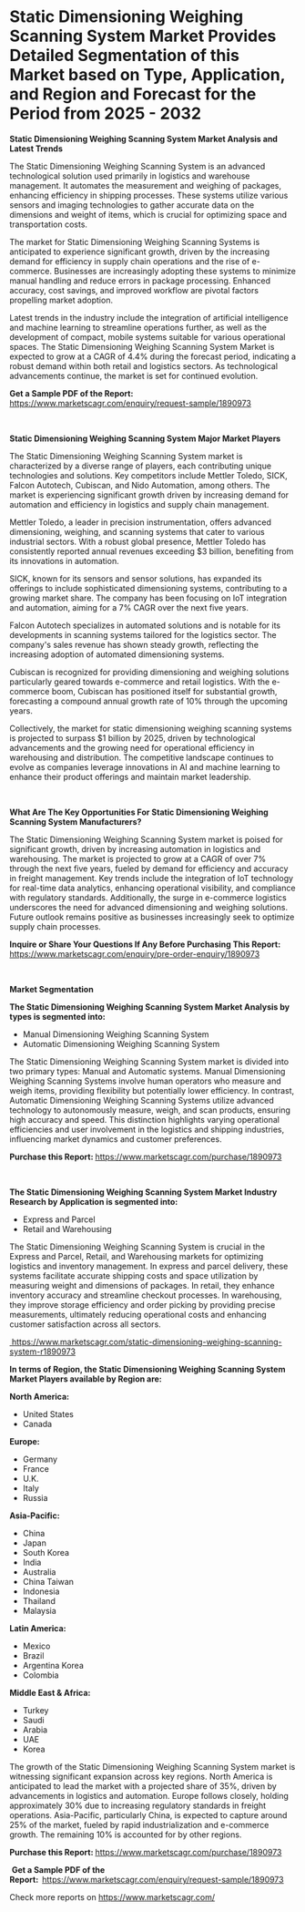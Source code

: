 <p><h1>Static Dimensioning Weighing Scanning System Market Provides Detailed Segmentation of this Market based on Type, Application, and Region and Forecast for the Period from 2025 - 2032</h1></p><p><strong>Static Dimensioning Weighing Scanning System Market Analysis and Latest Trends</strong></p>
<p><p>The Static Dimensioning Weighing Scanning System is an advanced technological solution used primarily in logistics and warehouse management. It automates the measurement and weighing of packages, enhancing efficiency in shipping processes. These systems utilize various sensors and imaging technologies to gather accurate data on the dimensions and weight of items, which is crucial for optimizing space and transportation costs.</p><p>The market for Static Dimensioning Weighing Scanning Systems is anticipated to experience significant growth, driven by the increasing demand for efficiency in supply chain operations and the rise of e-commerce. Businesses are increasingly adopting these systems to minimize manual handling and reduce errors in package processing. Enhanced accuracy, cost savings, and improved workflow are pivotal factors propelling market adoption.</p><p>Latest trends in the industry include the integration of artificial intelligence and machine learning to streamline operations further, as well as the development of compact, mobile systems suitable for various operational spaces. The Static Dimensioning Weighing Scanning System Market is expected to grow at a CAGR of 4.4% during the forecast period, indicating a robust demand within both retail and logistics sectors. As technological advancements continue, the market is set for continued evolution.</p></p>
<p><strong>Get a Sample PDF of the Report:&nbsp;</strong> <a href="https://www.marketscagr.com/enquiry/request-sample/1890973?utm_campaign=2462&utm_medium=2&utm_source=Github&utm_content=ia&utm_term=01032025&utm_id=static-dimensioning-weighing-scanning-system">https://www.marketscagr.com/enquiry/request-sample/1890973</a></p>
<p>&nbsp;</p>
<p><strong>Static Dimensioning Weighing Scanning System Major Market Players</strong></p>
<p><p>The Static Dimensioning Weighing Scanning System market is characterized by a diverse range of players, each contributing unique technologies and solutions. Key competitors include Mettler Toledo, SICK, Falcon Autotech, Cubiscan, and Nido Automation, among others. The market is experiencing significant growth driven by increasing demand for automation and efficiency in logistics and supply chain management.</p><p>Mettler Toledo, a leader in precision instrumentation, offers advanced dimensioning, weighing, and scanning systems that cater to various industrial sectors. With a robust global presence, Mettler Toledo has consistently reported annual revenues exceeding $3 billion, benefiting from its innovations in automation.</p><p>SICK, known for its sensors and sensor solutions, has expanded its offerings to include sophisticated dimensioning systems, contributing to a growing market share. The company has been focusing on IoT integration and automation, aiming for a 7% CAGR over the next five years.</p><p>Falcon Autotech specializes in automated solutions and is notable for its developments in scanning systems tailored for the logistics sector. The company's sales revenue has shown steady growth, reflecting the increasing adoption of automated dimensioning systems.</p><p>Cubiscan is recognized for providing dimensioning and weighing solutions particularly geared towards e-commerce and retail logistics. With the e-commerce boom, Cubiscan has positioned itself for substantial growth, forecasting a compound annual growth rate of 10% through the upcoming years.</p><p>Collectively, the market for static dimensioning weighing scanning systems is projected to surpass $1 billion by 2025, driven by technological advancements and the growing need for operational efficiency in warehousing and distribution. The competitive landscape continues to evolve as companies leverage innovations in AI and machine learning to enhance their product offerings and maintain market leadership.</p></p>
<p>&nbsp;</p>
<p><strong>What Are The Key Opportunities For Static Dimensioning Weighing Scanning System Manufacturers?</strong></p>
<p><p>The Static Dimensioning Weighing Scanning System market is poised for significant growth, driven by increasing automation in logistics and warehousing. The market is projected to grow at a CAGR of over 7% through the next five years, fueled by demand for efficiency and accuracy in freight management. Key trends include the integration of IoT technology for real-time data analytics, enhancing operational visibility, and compliance with regulatory standards. Additionally, the surge in e-commerce logistics underscores the need for advanced dimensioning and weighing solutions. Future outlook remains positive as businesses increasingly seek to optimize supply chain processes.</p></p>
<p><strong>Inquire or Share Your Questions If Any Before Purchasing This Report:</strong> <a href="https://www.marketscagr.com/enquiry/pre-order-enquiry/1890973?utm_campaign=2462&utm_medium=2&utm_source=Github&utm_content=ia&utm_term=01032025&utm_id=static-dimensioning-weighing-scanning-system">https://www.marketscagr.com/enquiry/pre-order-enquiry/1890973</a></p>
<p>&nbsp;</p>
<p><strong>Market Segmentation</strong></p>
<p><strong>The Static Dimensioning Weighing Scanning System Market Analysis by types is segmented into:</strong></p>
<p><ul><li>Manual Dimensioning Weighing Scanning System</li><li>Automatic Dimensioning Weighing Scanning System</li></ul></p>
<p><p>The Static Dimensioning Weighing Scanning System market is divided into two primary types: Manual and Automatic systems. Manual Dimensioning Weighing Scanning Systems involve human operators who measure and weigh items, providing flexibility but potentially lower efficiency. In contrast, Automatic Dimensioning Weighing Scanning Systems utilize advanced technology to autonomously measure, weigh, and scan products, ensuring high accuracy and speed. This distinction highlights varying operational efficiencies and user involvement in the logistics and shipping industries, influencing market dynamics and customer preferences.</p></p>
<p><strong>Purchase this Report:&nbsp;</strong><a href="https://www.marketscagr.com/purchase/1890973?utm_campaign=2462&utm_medium=2&utm_source=Github&utm_content=ia&utm_term=01032025&utm_id=static-dimensioning-weighing-scanning-system">https://www.marketscagr.com/purchase/1890973</a></p>
<p>&nbsp;</p>
<p><strong>The Static Dimensioning Weighing Scanning System Market Industry Research by Application is segmented into:</strong></p>
<p><ul><li>Express and Parcel</li><li>Retail and Warehousing</li></ul></p>
<p><p>The Static Dimensioning Weighing Scanning System is crucial in the Express and Parcel, Retail, and Warehousing markets for optimizing logistics and inventory management. In express and parcel delivery, these systems facilitate accurate shipping costs and space utilization by measuring weight and dimensions of packages. In retail, they enhance inventory accuracy and streamline checkout processes. In warehousing, they improve storage efficiency and order picking by providing precise measurements, ultimately reducing operational costs and enhancing customer satisfaction across all sectors.</p></p>
<p><a href="https://www.marketscagr.com/static-dimensioning-weighing-scanning-system-r1890973?utm_campaign=2462&utm_medium=2&utm_source=Github&utm_content=ia&utm_term=01032025&utm_id=static-dimensioning-weighing-scanning-system">&nbsp;https://www.marketscagr.com/static-dimensioning-weighing-scanning-system-r1890973</a></p>
<p><strong>In terms of Region, the Static Dimensioning Weighing Scanning System Market Players available by Region are:</strong></p>
<p>
    <p> <strong> North America: </strong>
        <ul>
            <li>United States</li>
            <li>Canada</li>
        </ul>
        </p> 
    <p> <strong> Europe: </strong>
        <ul>
            <li>Germany</li>
            <li>France</li>
            <li>U.K.</li>
            <li>Italy</li>
            <li>Russia</li>
        </ul>
        </p> 
    <p> <strong> Asia-Pacific: </strong>
        <ul>
            <li>China</li>
            <li>Japan</li>
            <li>South Korea</li>
            <li>India</li>
            <li>Australia</li>
            <li>China Taiwan</li>
            <li>Indonesia</li>
            <li>Thailand</li>
            <li>Malaysia</li>
        </ul>
        </p> 
    <p> <strong> Latin America: </strong>
        <ul>
            <li>Mexico</li>
            <li>Brazil</li>
            <li>Argentina Korea</li>
            <li>Colombia</li>
        </ul>
        </p> 
    <p> <strong> Middle East & Africa: </strong>
        <ul>
            <li>Turkey</li>
            <li>Saudi</li>
            <li>Arabia</li>
            <li>UAE</li>
            <li>Korea</li>
        </ul>
    </p>
    </p>
<p><p>The growth of the Static Dimensioning Weighing Scanning System market is witnessing significant expansion across key regions. North America is anticipated to lead the market with a projected share of 35%, driven by advancements in logistics and automation. Europe follows closely, holding approximately 30% due to increasing regulatory standards in freight operations. Asia-Pacific, particularly China, is expected to capture around 25% of the market, fueled by rapid industrialization and e-commerce growth. The remaining 10% is accounted for by other regions.</p></p>
<p><strong>Purchase this Report: </strong><a href="https://www.marketscagr.com/purchase/1890973?utm_campaign=2462&utm_medium=2&utm_source=Github&utm_content=ia&utm_term=01032025&utm_id=static-dimensioning-weighing-scanning-system">https://www.marketscagr.com/purchase/1890973</a></p>
<p>&nbsp;<strong>Get a Sample PDF of the Report:&nbsp;&nbsp;</strong><a href="https://www.marketscagr.com/enquiry/request-sample/1890973?utm_campaign=2462&utm_medium=2&utm_source=Github&utm_content=ia&utm_term=01032025&utm_id=static-dimensioning-weighing-scanning-system">https://www.marketscagr.com/enquiry/request-sample/1890973</a></p>
<p><strong></strong></p>
<p>Check more reports on <a href="https://www.marketscagr.com/?utm_campaign=2462&utm_medium=2&utm_source=Github&utm_content=ia&utm_term=01032025&utm_id=static-dimensioning-weighing-scanning-system">https://www.marketscagr.com/</a></p>